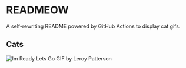 # READMEOW

A self-rewriting README powered by GitHub Actions to display cat gifs.

## Cats

![Im Ready Lets Go GIF by Leroy Patterson](https://media2.giphy.com/media/CjmvTCZf2U3p09Cn0h/200.gif?cid=9acd02davccady1hb61zh2ha2yvmlrf4vt6ibymni2ttambs&ep=v1_gifs_search&rid=200.gif&ct=g)
